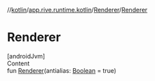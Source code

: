 //[kotlin](../../../index.md)/[app.rive.runtime.kotlin](../index.md)/[Renderer](index.md)/[Renderer](-renderer.md)



# Renderer  
[androidJvm]  
Content  
fun [Renderer](-renderer.md)(antialias: [Boolean](https://kotlinlang.org/api/latest/jvm/stdlib/kotlin/-boolean/index.html) = true)  



